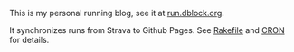 This is my personal running blog, see it at [run.dblock.org](http://run.dblock.org).

It synchronizes runs from Strava to Github Pages. See [Rakefile](Rakefile) and [CRON](CRON.md) for details.
